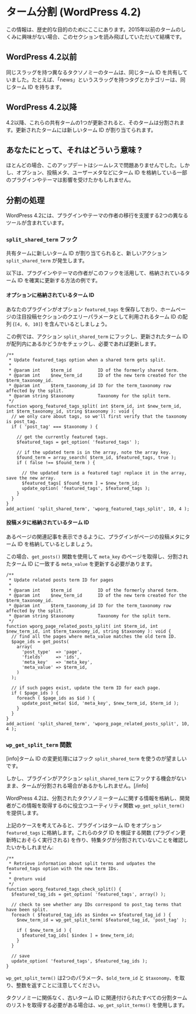<!--
# Term Splitting (WordPress 4.2)
-->

# ターム分割 (WordPress 4.2)

<!--
This information is here for historical purposes. If you're not interested in how terms worked prior to 2015, you can skip this section.
-->

この情報は、歴史的な目的のためにここにあります。2015年以前のタームのしくみに興味がない場合、このセクションを読み飛ばしていただいて結構です。

<!--
## Prior to WordPress 4.2
-->

## WordPress 4.2以前

<!--
Terms in different taxonomies with the same slug shared a single term ID. For instance, a tag and a category with the slug "news" had the same term ID.
-->

同じスラッグを持つ異なるタクソノミーのタームは、同じターム ID を共有していました。たとえば、「news」というスラッグを持つタグとカテゴリーは、同じターム ID を持ちます。

<!--
## WordPress 4.2+
-->

## WordPress 4.2以降

<!--
Beginning with 4.2, when one of these shared terms is updated, it will be split: the updated term will be assigned a new term ID.
-->

4.2以降、これらの共有タームの1つが更新されると、そのタームは分割されます。更新されたタームには新しいターム ID が割り当てられます。

<!--
## What does it mean for you?
-->

## あなたにとって、それはどういう意味 ?

<!--
In the vast majority of situations, this update was seamless and uneventful. However, some plugins and themes who store term IDs in options, post meta, user meta, or elsewhere might have been affected.
-->

ほとんどの場合、このアップデートはシームレスで問題ありませんでした。しかし、オプション、投稿メタ、ユーザーメタなどにターム ID を格納している一部のプラグインやテーマは影響を受けたかもしれません。

<!--
## Handling the Split
-->

## 分割の処理

<!--
WordPress 4.2 includes two different tools to help authors of plugins and themes with the transition.
-->

WordPress 4.2には、プラグインやテーマの作者の移行を支援する2つの異なるツールが含まれています。

<!--
### The `split_shared_term` hook
-->

### `split_shared_term` フック

<!--
When a shared term is assigned a new term ID, a new `split_shared_term` action is fired.
-->

共有タームに新しいターム ID が割り当てられると、新しいアクション `split_shared_term` が発生します。

<!--
Here are a few examples of how plugin and theme authors can leverage this hook to ensure that stored term IDs are updated.
-->

以下は、プラグインやテーマの作者がこのフックを活用して、格納されているターム ID を確実に更新する方法の例です。

<!--
#### Term ID stored in an option
-->

#### オプションに格納されているターム ID

<!--
Let's say your plugin stores an option called `featured_tags` that contains an array of term IDs (`[4, 6, 10]`) that serve as the query parameter for your homepage featured posts section.
-->

あなたのプラグインがオプション `featured_tags` を保存しており、ホームページの注目投稿セクションのクエリーパラメータとして利用されるターム ID の配列 (`[4, 6, 10]`) を含んでいるとしましょう。

<!--
In this example, you'll hook to `split_shared_term` action, check whether the updated term ID is in the array, and update if necessary.
-->

この例では、アクション `split_shared_term` にフックし、更新されたターム ID が配列内にあるかどうかをチェックし、必要であれば更新します。

```
/**
 * Update featured_tags option when a shared term gets split.
 *
 * @param int    $term_id          ID of the formerly shared term.
 * @param int    $new_term_id      ID of the new term created for the $term_taxonomy_id.
 * @param int    $term_taxonomy_id ID for the term_taxonomy row affected by the split.
 * @param string $taxonomy         Taxonomy for the split term.
 */
function wporg_featured_tags_split( int $term_id, int $new_term_id, int $term_taxonomy_id, string $taxonomy ): void {
  // we only care about tags, so we'll first verify that the taxonomy is post_tag.
  if ( 'post_tag' === $taxonomy ) {

    // get the currently featured tags.
    $featured_tags = get_option( 'featured_tags' );

    // if the updated term is in the array, note the array key.
    $found_term = array_search( $term_id, $featured_tags, true );
    if ( false !== $found_term ) {

      // the updated term is a featured tag! replace it in the array, save the new array.
      $featured_tags[ $found_term ] = $new_term_id;
      update_option( 'featured_tags', $featured_tags );
    }
  }
}
add_action( 'split_shared_term', 'wporg_featured_tags_split', 10, 4 );
```

<!--
#### Term ID stored in post meta
-->

#### 投稿メタに格納されているターム ID

<!--
Let's say your plugin stores a term ID in post meta for pages so that you can show related posts for a certain page.
-->

あるページの関連記事を表示できるように、プラグインがページの投稿メタにターム ID を格納しているとしましょう。

<!--
In this case, you need to use the `get_posts()` function to get the pages with your `meta_key` and update the `meta_value` matching the split term ID.
-->

この場合、`get_posts()` 関数を使用して `meta_key` のページを取得し、分割されたターム ID に一致する `meta_value` を更新する必要があります。

```
/**
 * Update related posts term ID for pages
 *
 * @param int    $term_id          ID of the formerly shared term.
 * @param int    $new_term_id      ID of the new term created for the $term_taxonomy_id.
 * @param int    $term_taxonomy_id ID for the term_taxonomy row affected by the split.
 * @param string $taxonomy         Taxonomy for the split term.
 */
function wporg_page_related_posts_split( int $term_id, int $new_term_id, int $term_taxonomy_id, string $taxonomy ): void {
  // find all the pages where meta_value matches the old term ID.
  $page_ids = get_posts(
    array(
      'post_type'  => 'page',
      'fields'     => 'ids',
      'meta_key'   => 'meta_key',
      'meta_value' => $term_id,
    )
  );

  // if such pages exist, update the term ID for each page.
  if ( $page_ids ) {
    foreach ( $page_ids as $id ) {
      update_post_meta( $id, 'meta_key', $new_term_id, $term_id );
    }
  }
}
add_action( 'split_shared_term', 'wporg_page_related_posts_split', 10, 4 );
```

<!--
### The `wp_get_split_term` function
-->

### `wp_get_split_term` 関数

<!--
[info]Using the `split_shared_term` hook is the preferred method for processing Term ID changes.
-->

[info]ターム ID の変更処理にはフック `split_shared_term` を使うのが望ましいです。

<!--
However, there may be cases where Terms are split without your plugin having a chance to hook to the `split_shared_term` action.[/info]
-->

しかし、プラグインがアクション `split_shared_term` にフックする機会がないまま、タームが分割される場合があるかもしれません。[/info]

<!--
WordPress 4.2 stores information about taxonomy terms that have been split, and provides the `wp_get_split_term()` utility function to help developers retrieve this information.
-->

WordPress 4.2は、分割されたタクソノミータームに関する情報を格納し、開発者がこの情報を取得するのに役立つユーティリティ関数 `wp_get_split_term()` を提供します。

<!--
Consider the case above, where your plugin stores term IDs in an option named `featured_tags`. You may want to build a function that validates these tag IDs (perhaps to be run on plugin update), to be sure that none of the featured tags has been split:
-->

上記のケースを考えてみると、プラグインはターム ID をオプション `featured_tags` に格納します。これらのタグ ID を検証する関数 (プラグイン更新時におそらく実行される) を作り、特集タグが分割されていないことを確認したいかもしれません:

```
/**
 * Retrieve information about split terms and udpates the featured_tags option with the new term IDs.
 *
 * @return void
 */
function wporg_featured_tags_check_split() {
  $featured_tag_ids = get_option( 'featured_tags', array() );

  // check to see whether any IDs correspond to post_tag terms that have been split.
  foreach ( $featured_tag_ids as $index => $featured_tag_id ) {
    $new_term_id = wp_get_split_term( $featured_tag_id, 'post_tag' );

    if ( $new_term_id ) {
      $featured_tag_ids[ $index ] = $new_term_id;
    }
  }

  // save
  update_option( 'featured_tags', $featured_tag_ids );
}
```

<!--
Note that `wp_get_split_term()` takes two parameters, `$old_term_id` and `$taxonomy` and returns an integer.
-->

`wp_get_split_term()` は2つのパラメータ、`$old_term_id` と `$taxonomy`、を取り、整数を返すことに注意してください。

<!--
If you need to retrieve a list of all split terms associated with an old Term ID, regardless of taxonomy, use `wp_get_split_terms()`.
-->

タクソノミーに関係なく、古いターム ID に関連付けられたすべての分割タームのリストを取得する必要がある場合は、`wp_get_split_terms()` を使用します。

